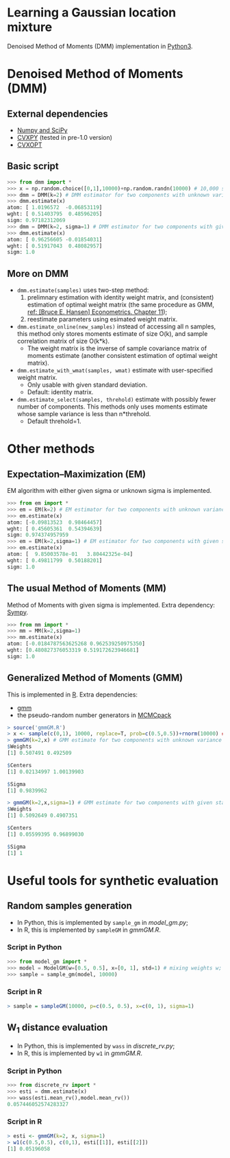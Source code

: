Learning a Gaussian location mixture
========
Denoised Method of Moments (DMM) implementation in [Python3](https://docs.python.org/3/using/index.html).


Denoised Method of Moments (DMM)
======

External dependencies
----
* [Numpy and SciPy](https://www.scipy.org)
* [CVXPY](http://www.cvxpy.org) (tested in pre-1.0 version)
* [CVXOPT](http://cvxopt.org)


Basic script
----
```python
>>> from dmm import *
>>> x = np.random.choice([0,1],10000)+np.random.randn(10000) # 10,000 samples from uniform mixture of N(0,1) and N(1,1)
>>> dmm = DMM(k=2) # DMM estimator for two components with unknown variance
>>> dmm.estimate(x)
atom: [ 1.0196572  -0.06853119]
wght: [ 0.51403795  0.48596205]
sigm: 0.97182312069
>>> dmm = DMM(k=2, sigma=1) # DMM estimator for two components with given standard deviation
>>> dmm.estimate(x)
atom: [ 0.96256605 -0.01854031]
wght: [ 0.51917043  0.48082957]
sigm: 1.0
```

More on DMM
----
* `dmm.estimate(samples)` uses two-step method: 
  1. prelimnary estimation with identity weight matrix, and (consistent) estimation of optimal weight matrix (the same procedure as GMM, [ref: [Bruce E. Hansen] Econometrics. Chapter 11](https://www.ssc.wisc.edu/~bhansen/econometrics/Econometrics.pdf)); 
  2. reestimate parameters using esimated weight matrix.
* `dmm.estimate_online(new_samples)` instead of accessing all n samples, this method only stores moments estimate of size O(k), and sample correlation matrix of size O(k*k). 
  - The weight matrix is the inverse of sample covariance matrix of moments estimate (another consistent estimation of optimal weight matrix). 
* `dmm.estimate_with_wmat(samples, wmat)` estimate with user-specified weight matrix. 
  - Only usable with given standard deviation.
  - Default: identity matrix.
* `dmm.estimate_select(samples, threhold)` estimate with possibly fewer number of components. This methods only uses moments estimate whose sample variance is less than n*threhold.
  - Default threhold=1. 


Other methods
=========

Expectation–Maximization (EM)
-----
EM algorithm with either given sigma or unknown sigma is implemented.

```python
>>> from em import *
>>> em = EM(k=2) # EM estimator for two components with unknown variance
>>> em.estimate(x)
atom: [-0.09813523  0.98464457]
wght: [ 0.45605361  0.54394639]
sigm: 0.974374957959
>>> em = EM(k=2,sigma=1) # EM estimator for two components with given standard deviation
>>> em.estimate(x)
atom: [  9.85003578e-01   3.80442325e-04]
wght: [ 0.49811799  0.50188201]
sigm: 1.0
```


The usual Method of Moments (MM)
-----
Method of Moments with given sigma is implemented. 
Extra dependency: [Sympy](http://www.sympy.org). 

```python
>>> from mm import *
>>> mm = MM(k=2,sigma=1)
>>> mm.estimate(x)
atom: [-0.0184787563625268 0.962539250975350]
wght: [0.480827376053319 0.519172623946681]
sigm: 1.0
```

Generalized Method of Moments (GMM)
-----
This is implemented in [R](https://www.r-project.org).
Extra dependencies:
* [gmm](https://cran.r-project.org/web/packages/gmm/index.html) 
* the pseudo-random number generators in [MCMCpack](https://cran.r-project.org/web/packages/MCMCpack/index.html) 

```R
> source('gmmGM.R')
> x <- sample(c(0,1), 10000, replace=T, prob=c(0.5,0.5))+rnorm(10000) ## 10,000 samples from uniform mixture of N(0,1) and N(1,1)
> gmmGM(k=2,x) # GMM estimate for two components with unknown variance
$Weights
[1] 0.507491 0.492509

$Centers
[1] 0.02134997 1.00139903

$Sigma
[1] 0.9839962

> gmmGM(k=2,x,sigma=1) # GMM estimate for two components with given standard deviation
$Weights
[1] 0.5092649 0.4907351

$Centers
[1] 0.05599395 0.96899030

$Sigma
[1] 1

```


Useful tools for synthetic evaluation
======
Random samples generation
-----
* In Python, this is implemented by `sample_gm` in *model_gm.py*;
* In R, this is implemented by `sampleGM` in *gmmGM.R*. 

### Script in Python
```python
>>> from model_gm import *
>>> model = ModelGM(w=[0.5, 0.5], x=[0, 1], std=1) # mixing weights w; centers x; sigma=std
>>> sample = sample_gm(model, 10000)
```

### Script in R
```R
> sample = sampleGM(10000, p=c(0.5, 0.5), x=c(0, 1), sigma=1)
```

W<sub>1</sub> distance evaluation
----
* In Python, this is implemented by `wass` in *discrete_rv.py*;
* In R, this is implemented by `w1` in *gmmGM.R*. 


### Script in Python
```python
>>> from discrete_rv import *
>>> esti = dmm.estimate(x)
>>> wass(esti.mean_rv(),model.mean_rv())
0.057446052574283327
```

### Script in R
```R
> esti <- gmmGM(k=2, x, sigma=1)
> w1(c(0.5,0.5), c(0,1), esti[[1]], esti[[2]])
[1] 0.05196058
```
